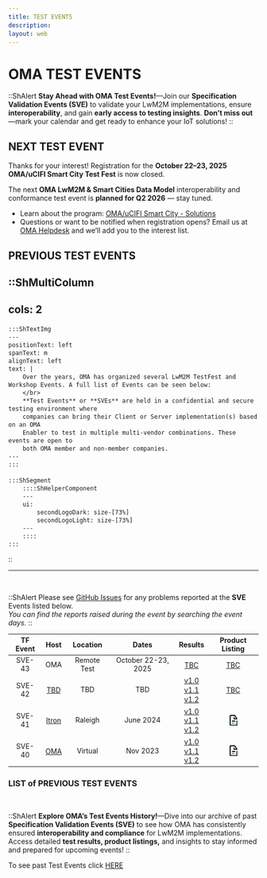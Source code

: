 ```yaml
---
title: TEST EVENTS
description:
layout: web
---
```


# OMA TEST EVENTS

::ShAlert
**Stay Ahead with OMA Test Events!**—Join our **Specification Validation Events (SVE)** to validate your LwM2M implementations, ensure **interoperability**, and gain **early access to testing insights**. **Don’t miss out**—mark your calendar and get ready to enhance your IoT solutions!
::

## NEXT TEST EVENT

Thanks for your interest! Registration for the **October 22–23, 2025 OMA/uCIFI Smart City Test Fest** is now closed.

The next **OMA LwM2M & Smart Cities Data Model** interoperability and conformance test event is **planned for Q2 2026** — stay tuned.

- Learn about the program: [OMA/uCIFI Smart City - Solutions](/solutions/smart_cities) 
- Questions or want to be notified when registration opens? Email us at [OMA Helpdesk](mailto:helpdesk@omaorg.org) and we’ll add you to the interest list.

## PREVIOUS TEST EVENTS

::ShMultiColumn
---
cols: 2
---

    :::ShTextImg
    ---
    positionText: left
    spanText: m
    alignText: left
    text: |
        Over the years, OMA has organized several LwM2M TestFest and Workshop Events. A full list of Events can be seen below:
        </br>
        **Test Events** or **SVEs** are held in a confidential and secure testing environment where
        companies can bring their Client or Server implementation(s) based on an OMA
        Enabler to test in multiple multi-vendor combinations. These events are open to
        both OMA member and non-member companies.
    ---
    :::

    :::ShSegment    
        ::::ShHelperComponent
        ---
        ui:
            secondLogoDark: size-[73%]
            secondLogoLight: size-[73%]
        ---
        ::::
    :::
::

<hr/>

</br>

::ShAlert
Please see <a href="https://github.com/OpenMobileAlliance/OMA_LwM2M_for_Developers/issues" target="_blank">GitHub Issues</a> for any problems reported at the **SVE** Events listed below.
</br>
_You can find the reports raised during the event by searching the event days._
::
</br>

<table>
    <thead>
        <tr>
            <th>TF Event</th>
            <th>Host</th>
            <th>Location</th>
            <th>Dates</th>
            <th>Results</th>
            <th>Product Listing</th>     
        </tr>
    </thead>
    <tbody>
        <tr>
            <td>SVE-43</td>
            <td>OMA</td>
            <td>Remote Test</td>
            <td>October 22-23, 2025</td>
            <td>
            <a href="" target="_blank">TBC</a>
            </td>
            <td><a href="" target="_blank">TBC</a></td>
        </tr>
        <tr>
            <td>SVE-42</td>
            <td><a href="" target="_blank">TBD</a></td>
            <td>TBD</td>
            <td>TBD</td>
            <td>
            <a href="" target="_blank"> v1.0</a></br>
            <a href="" target="_blank"> v1.1</a></br>
            <a href="" target="_blank"> v1.2</a> 
            </td>
            <td><a href="" target="_blank">TBC</a></td>
        </tr>
        <tr>
            <td>SVE-41</td>
            <td><a href="https://na.itron.com/" target="_blank">Itron</a></td>
            <td>Raleigh</td>
            <td>June 2024</td>
            <td>
            <a href="https://www.openmobilealliance.org/test_events/SVE-41/Test%20Results/OMA-SVE-41%20(Raleigh,USA),%2010-13%20June%202024_Event-Conglomerated-Test_Results_LwM2M%20v1_0.pdf" target="_blank"> v1.0</a></br>
            <a href="https://openmobilealliance.org/test_events/SVE-41/Test%20Results/OMA-SVE-41%20(Raleigh,USA),%2010-13%20June%202024_Event%20Conglomerated-Test_Results-LwM2M%20v1_1.pdf" target="_blank"> v1.1</a></br>
            <a href="https://openmobilealliance.org/test_events/SVE-41/Test%20Results/OMA-SVE-41%20(Raleigh,USA),%2010-13%20June%202024_Event%20Conglomerated-Test_Results-LwM2M%20v1_2.pdf" target="_blank"> v1.2</a> 
            </td>
            <td><a href="/specifications/resources/product-listing"><img src="/images/events/page.png"  alt="Product Listing Webpage"></a></td>
        </tr>
        <tr>
            <td>SVE-40</td>
            <td><a href="" target="_blank">OMA</a></td>
            <td>Virtual</td>
            <td>Nov 2023</td>
             <td><a href="https://openmobilealliance.org/test_events/VSVE-40/SVE-40_15-21-Nov-2023_Event-Conglomerated-Test-Results-LwM2M-v1_0.pdf" target="_blank"> v1.0</a></br> 
             <a href="https://openmobilealliance.org/test_events/VSVE-40/SVE-40_15-21-Nov-2023_Event-Conglomerated-Test-Results-LwM2M-v1_1.pdf" target="_blank"> v1.1</a></br>
             <a href="https://openmobilealliance.org/test_events/VSVE-40/SVE-40_15-21-Nov-2023_Event-Conglomerated-Test-Results-LwM2M-v1_2.pdf" target="_blank"> v1.2</a>
             </td>
            <td><a href="/specifications/resources/product-listing"><img src="/images/events/page.png"  alt="Product Listing Webpage"></a></td>
        </tr>
    </body>
</table>

<style scoped>

th, td {
    vertical-align: middle !important;
    text-align: center !important;
}

td a {
    display: inline-block !important;
    vertical-align: middle !important;
}

img {
    vertical-align: middle !important;
}

</style>


### LIST of PREVIOUS TEST EVENTS

</br>

::ShAlert
**Explore OMA’s Test Events History!**—Dive into our archive of past **Specification Validation Events (SVE)** to see how OMA has consistently ensured **interoperability and compliance** for LwM2M implementations. Access detailed **test results, product listings,** and insights to stay informed and prepared for upcoming events!
::

To see past Test Events click [HERE](/oma-events/past-sve)
